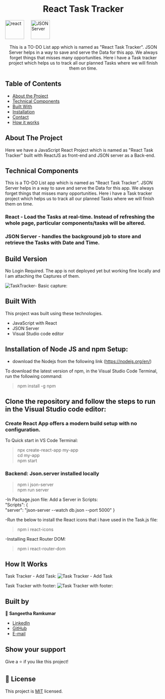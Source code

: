 

<!-- PROJECT LOGO -->
<br />
<p align="center">
  <!-- <a href="https://github.com/jaspreet-singh-sahota/Slack-bot">
    <img src="https://course_report_production.s3.amazonaws.com/rich/rich_files/rich_files/5726/s300/icon-white-on-murple-copy.png" alt="Logo" width="80" height="80">
  </a> -->

  <h1 align="center"> React Task Tracker </h1>
  <p align="center">
  
  <img width="61" alt="react" src="https://github.com/Sangi19/react-task-tracker/blob/main/React.png"> &emsp;
  <img width="61" alt="JSON Server" src="https://github.com/Sangi19/react-task-tracker/blob/main/bw-json-data-store.png"> &emsp;
   </p>

  <p align="center">
    This is a TO-DO List app which is named as "React Task Tracker". JSON Server helps in a way to save and serve the Data for this app. We always forget things that misses many opportunities. Here i have a Task tracker project which helps us to track all our planned Tasks where we will finish them on time. <br />
    </p>
</p>

<!-- TABLE OF CONTENTS -->

## Table of Contents

- [About the Project](#about-the-project)
- [Technical Components](#techincal-components)
- [Built With](#built-with)
- [Installation](#Installation)
- [Contact](#Authors)
- [How it works](#How-it-works)

<!-- ABOUT THE PROJECT -->

## About The Project

Here we have a JavaScript React Project which is named as "React Task Tracker" built with ReactJS as front-end and JSON server as a Back-end.
<br />

## Technical Components
This is a TO-DO List app which is named as "React Task Tracker". JSON Server helps in a way to save and serve the Data for this app. We always forget things that misses many opportunities. Here i have a Task tracker project which helps us to track all our planned Tasks where we will finish them on time.

### React - Load the Tasks at real-time. Instead of refreshing the whole page, particular components/tasks will be altered.

### JSON Server - handles the background job to store and retrieve the Tasks with Date and Time.

## Build Version

No Login Required.
The app is not deployed yet but working fine locally and I am attaching the Captures of them.

![TaskTracker- Basic capture:](https://github.com/Sangi19/react-task-tracker/blob/main/Capture-%20Basic%20pic.PNG)


<!-- BUILD WITH -->

## Built With

This project was built using these technologies.

- JavaScript with React
- JSON Server
- Visual Studio code editor 

## Installation of Node JS and npm Setup:
- download the Nodejs from the following link (https://nodejs.org/en/)

To download the latest version of npm, in the Visual Studio Code Terminal, run the following command:
> npm install -g npm

## Clone the repository and follow the steps to run in the Visual Studio code editor:

### Create React App offers a modern build setup with no configuration.
To Quick start in VS Code Terminal:
> npx create-react-app my-app <br>
> cd my-app<br>
> npm start

### Backend: Json.server installed locally
> npm i json-server <br>
> npm run server

-In Package.json file:
Add a Server in Scripts: <br>
"Scripts": {<br>
"server": "json-server --watch db.json --port 5000" } <br>

-Run the below to install the React icons that i have used in the Task.js file:
>npm i react-icons

-Installing React Router DOM:
> npm i react-router-dom


<!-- HOW IT WORKS -->

## How It Works
 Task Tracker - Add Task:
![Task Tracker - Add Task](https://github.com/Sangi19/react-task-tracker/blob/main/Add%20Task%20capture.PNG)

Task Tracker with footer:
![Task Tracker with footer:](https://github.com/Sangi19/react-task-tracker/blob/main/Final%20one%20with%20Footer.PNG)


## Built by

👤 **Sangeetha Ramkumar**

- [LinkedIn](https://www.linkedin.com/in/sangeetharamkumar)
- [GitHub](https://github.com/Sangi19)
- [E-mail](sangiammu1020@gmail.com)

<!-- ACKNOWLEDGEMENTS -->

## Show your support

Give a ⭐️ if you like this project!



## 📝 License

This project is [MIT](https://opensource.org/licenses/MIT) licensed.

